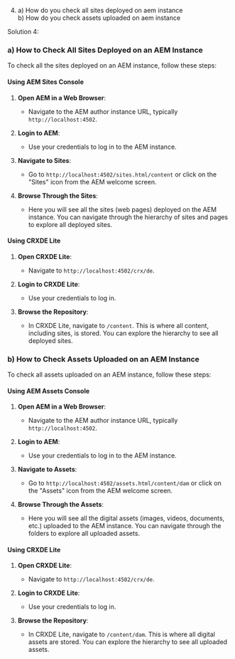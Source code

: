 4. a) How do you check all sites deployed on aem instance    
b) How do you check assets uploaded on aem instance

Solution 4:
### a) How to Check All Sites Deployed on an AEM Instance

To check all the sites deployed on an AEM instance, follow these steps:

#### Using AEM Sites Console

1. **Open AEM in a Web Browser**:
   - Navigate to the AEM author instance URL, typically `http://localhost:4502`.
   
2. **Login to AEM**:
   - Use your credentials to log in to the AEM instance.

3. **Navigate to Sites**:
   - Go to `http://localhost:4502/sites.html/content` or click on the "Sites" icon from the AEM welcome screen.

4. **Browse Through the Sites**:
   - Here you will see all the sites (web pages) deployed on the AEM instance. You can navigate through the hierarchy of sites and pages to explore all deployed sites.

#### Using CRXDE Lite

1. **Open CRXDE Lite**:
   - Navigate to `http://localhost:4502/crx/de`.

2. **Login to CRXDE Lite**:
   - Use your credentials to log in.

3. **Browse the Repository**:
   - In CRXDE Lite, navigate to `/content`. This is where all content, including sites, is stored. You can explore the hierarchy to see all deployed sites.

### b) How to Check Assets Uploaded on an AEM Instance

To check all assets uploaded on an AEM instance, follow these steps:

#### Using AEM Assets Console

1. **Open AEM in a Web Browser**:
   - Navigate to the AEM author instance URL, typically `http://localhost:4502`.

2. **Login to AEM**:
   - Use your credentials to log in to the AEM instance.

3. **Navigate to Assets**:
   - Go to `http://localhost:4502/assets.html/content/dam` or click on the "Assets" icon from the AEM welcome screen.

4. **Browse Through the Assets**:
   - Here you will see all the digital assets (images, videos, documents, etc.) uploaded to the AEM instance. You can navigate through the folders to explore all uploaded assets.

#### Using CRXDE Lite

1. **Open CRXDE Lite**:
   - Navigate to `http://localhost:4502/crx/de`.

2. **Login to CRXDE Lite**:
   - Use your credentials to log in.

3. **Browse the Repository**:
   - In CRXDE Lite, navigate to `/content/dam`. This is where all digital assets are stored. You can explore the hierarchy to see all uploaded assets.



